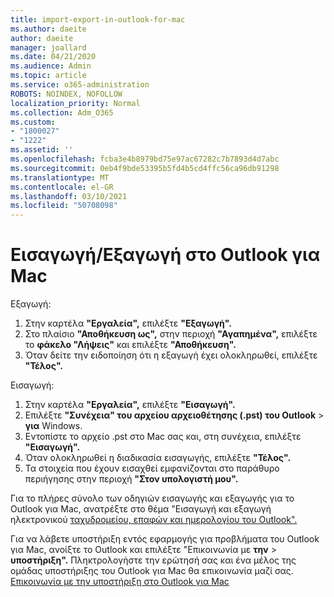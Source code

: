 ```yaml
---
title: import-export-in-outlook-for-mac
ms.author: daeite
author: daeite
manager: joallard
ms.date: 04/21/2020
ms.audience: Admin
ms.topic: article
ms.service: o365-administration
ROBOTS: NOINDEX, NOFOLLOW
localization_priority: Normal
ms.collection: Adm_O365
ms.custom:
- "1800027"
- "1222"
ms.assetid: ''
ms.openlocfilehash: fcba3e4b8979bd75e97ac67282c7b7893d4d7abc
ms.sourcegitcommit: 0eb4f9bde53395b5fd4b5cd4ffc56ca96db91298
ms.translationtype: MT
ms.contentlocale: el-GR
ms.lasthandoff: 03/10/2021
ms.locfileid: "50708098"
---
```

# <a name="importexport-in-outlook-for-mac"></a>Εισαγωγή/Εξαγωγή στο Outlook για Mac 

Εξαγωγή:
1. Στην καρτέλα **"Εργαλεία",** επιλέξτε **"Εξαγωγή".**
2. Στο πλαίσιο **"Αποθήκευση ως",** στην περιοχή **"Αγαπημένα",** επιλέξτε το **φάκελο "Λήψεις"** και επιλέξτε **"Αποθήκευση".**
3. Όταν δείτε την ειδοποίηση ότι η εξαγωγή έχει ολοκληρωθεί, επιλέξτε **"Τέλος".**

Εισαγωγή:
1. Στην καρτέλα **"Εργαλεία",** επιλέξτε **"Εισαγωγή".**
2. Επιλέξτε **"Συνέχεια" του αρχείου αρχειοθέτησης (.pst) του Outlook**  >  **για** Windows.
3. Εντοπίστε το αρχείο .pst στο Mac σας και, στη συνέχεια, επιλέξτε **"Εισαγωγή".**
4. Όταν ολοκληρωθεί η διαδικασία εισαγωγής, επιλέξτε **"Τέλος".**
5. Τα στοιχεία που έχουν εισαχθεί εμφανίζονται στο παράθυρο περιήγησης στην περιοχή **"Στον υπολογιστή μου".**

Για το πλήρες σύνολο των οδηγιών εισαγωγής και εξαγωγής για το Outlook για Mac, ανατρέξτε στο θέμα "Εισαγωγή και εξαγωγή ηλεκτρονικού [ταχυδρομείου, επαφών και ημερολογίου του Outlook".](https://support.office.com/article/92577192-3881-4502-b79d-c3bbada6c8ef#ID0EAACAAA=Mac) 

Για να λάβετε υποστήριξη εντός εφαρμογής για προβλήματα του Outlook για Mac, ανοίξτε το Outlook και επιλέξτε "Επικοινωνία με **την**  >  **υποστήριξη".** Πληκτρολογήστε την ερώτησή σας και ένα μέλος της ομάδας υποστήριξης του Outlook για Mac θα επικοινωνία μαζί σας. [Επικοινωνία με την υποστήριξη στο Outlook για Mac](https://support.microsoft.com/office/contact-support-within-outlook-for-mac-d0410177-8e65-4487-93f7-206a3a3d71a8)